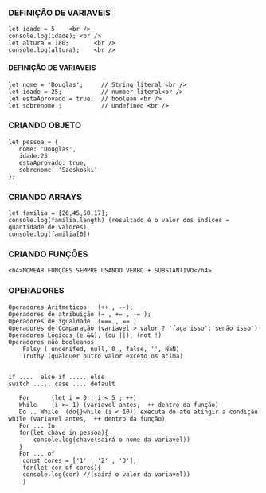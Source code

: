 <h3>DEFINIÇÃO DE VARIAVEIS</h3>

    let idade = 5    <br />
    console.log(idade);	<br />
    let altura = 180;   	<br />
    console.log(altura);	<br />

 <h4>DEFINIÇÃO DE VARIAVEIS</h4>
 
    let nome = 'Douglas';     // String literal <br />
    let idade = 25;           // number literal<br />
    let estaAprovado = true;  // boolean <br />
    let sobrenome ;           // Undefined <br />

<h3>CRIANDO OBJETO</h3>

    let pessoa = {
       nome: 'Douglas',
       idade:25,
       estaAprovado: true,
       sobrenome: 'Szeskoski'
    };  

<h3>CRIANDO ARRAYS</h3> 

    let familia = [26,45,50,17];
    console.log(familia.length) (resultado é o valor dos indices = quantidade de valores)
    console.log(familia[0])

<h3>CRIANDO FUNÇÕES</h3>

    <h4>NOMEAR FUNÇÕES SEMPRE USANDO VERBO + SUBSTANTIVO</h4>


<H3>OPERADORES</H3>

    Operadores Aritmeticos   (++ , --);
    Operadores de atribuição (= , += , -= );
    Operadores de igualdade  (=== , == )
    Operadores de Comparação (variavel > valor ? 'faça isso':'senão isso')
    Operadores Lógicos (e &&), (ou ||), (not !)
    Operadores não booleanos 
        Falsy ( undenifed, null, 0 , false, '', NaN)
        Truthy (qualquer outro valor exceto os acima)


    if ....  else if ..... else
    switch ..... case .... default

       For      (let i = 0 ; i < 5 ; ++)
       While    (i >= 1) (variavel antes,  ++ dentro da função)
       Do .. While  (do{}while (i < 10)) executa do ate atingir a condição while (variavel antes,  ++ dentro da função)
       For ... In   
       for(let chave in pessoa){
           console.log(chave(sairá o nome da variavel))
       }
       For ... of
        const cores = ['1' , '2' , '3'];
        for(let cor of cores){
        console.log(cor) //(sairá o valor da variavel))
        }
